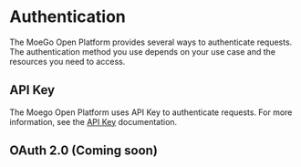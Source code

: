 # Authentication

The MoeGo Open Platform provides several ways to authenticate requests. The authentication method you use depends on your use case and the resources you need to access.

## API Key

The Moego Open Platform uses API Key to authenticate requests. For more information, see the [API Key](./apikey/README.md) documentation.

## OAuth 2.0 (Coming soon)